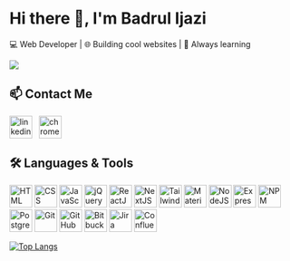 # Hi there 👋, I'm Badrul Ijazi

💻 Web Developer | 🌐 Building cool websites | 🚀 Always learning

<picture>
  <source
    srcset="https://github-readme-stats.vercel.app/api?username=D4NG02&show_icons=true&theme=dark"
    media="(prefers-color-scheme: dark)"
  />
  <source
    srcset="https://github-readme-stats.vercel.app/api?username=D4NG02&show_icons=true"
    media="(prefers-color-scheme: light), (prefers-color-scheme: no-preference)"
  />
  <img src="https://github-readme-stats.vercel.app/api?username=anuraghazra&show_icons=true" />
</picture>

## 📫 Contact Me
<p align="left" style="display: flex; flex-direction: row; gap: 12px">
  <a href="https://www.linkedin.com/in/badrulijazi/" target="_blank">
    <img src="https://cdn.jsdelivr.net/gh/devicons/devicon@latest/icons/linkedin/linkedin-original.svg" alt="linkedin" width="40" height="40" />
  </a>
  <a href="https://badrulijazi.com/" target="_blank">
    <img src="https://cdn.jsdelivr.net/gh/devicons/devicon@latest/icons/chrome/chrome-original.svg" alt="chrome" width="40" height="40" />
  </a>
</p>


## 🛠️ Languages & Tools
<div align="left">
  <!-- Frontend -->
  <img src="https://cdn.jsdelivr.net/gh/devicons/devicon@latest/icons/html5/html5-original.svg" alt="HTML" width="40" height="40"/>
  <img src="https://cdn.jsdelivr.net/gh/devicons/devicon@latest/icons/css3/css3-original.svg" alt="CSS" width="40" height="40"/>
  <img src="https://cdn.jsdelivr.net/gh/devicons/devicon@latest/icons/javascript/javascript-original.svg" alt="JavaScript" width="40" height="40"/>
  <img src="https://cdn.jsdelivr.net/gh/devicons/devicon@latest/icons/jquery/jquery-original.svg" alt="jQuery" width="40" height="40"/>
  <img src="https://cdn.jsdelivr.net/gh/devicons/devicon@latest/icons/react/react-original.svg" alt="ReactJS" width="40" height="40"/>
  <img src="https://cdn.jsdelivr.net/gh/devicons/devicon@latest/icons/nextjs/nextjs-original.svg" alt="NextJS" width="40" height="40"/>
  <img src="https://cdn.jsdelivr.net/gh/devicons/devicon@latest/icons/tailwindcss/tailwindcss-original.svg" alt="Tailwind CSS" width="40" height="40"/>
  <img src="https://cdn.jsdelivr.net/gh/devicons/devicon@latest/icons/materialui/materialui-original.svg" alt="Material UI" width="40" height="40"/>

  <!-- Backend -->
  <img src="https://cdn.jsdelivr.net/gh/devicons/devicon@latest/icons/nodejs/nodejs-original.svg" alt="NodeJS" width="40" height="40"/>
  <img src="https://cdn.jsdelivr.net/gh/devicons/devicon@latest/icons/express/express-original.svg" alt="ExpressJS" width="40" height="40"/>
  <img src="https://cdn.jsdelivr.net/gh/devicons/devicon@latest/icons/npm/npm-original-wordmark.svg" alt="NPM" width="40" height="40"/>

  <!-- Database -->
  <img src="https://cdn.jsdelivr.net/gh/devicons/devicon@latest/icons/postgresql/postgresql-original.svg" alt="PostgreSQL" width="40" height="40"/>

  <!-- Tools -->
  <img src="https://cdn.jsdelivr.net/gh/devicons/devicon@latest/icons/git/git-original.svg" alt="Git" width="40" height="40"/>
  <img src="https://cdn.jsdelivr.net/gh/devicons/devicon@latest/icons/github/github-original.svg" alt="GitHub" width="40" height="40"/>
  <img src="https://cdn.jsdelivr.net/gh/devicons/devicon@latest/icons/bitbucket/bitbucket-original.svg" alt="Bitbucket" width="40" height="40"/>
  <img src="https://cdn.jsdelivr.net/gh/devicons/devicon@latest/icons/jira/jira-original.svg" alt="Jira" width="40" height="40"/>
  <img src="https://cdn.jsdelivr.net/gh/devicons/devicon@latest/icons/confluence/confluence-original.svg" alt="Confluence" width="40" height="40"/>
</div>


[![Top Langs](https://github-readme-stats.vercel.app/api/top-langs/?username=D4NG02&layout=compact&langs_count=8&theme=transparent)](https://github.com/anuraghazra/github-readme-stats)
